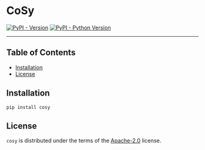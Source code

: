 # CoSy

[![PyPI - Version](https://img.shields.io/pypi/v/combinatory-synthesizer.svg)](https://pypi.org/project/combinatory-synthesizer)
[![PyPI - Python Version](https://img.shields.io/pypi/pyversions/combinatory-synthesizer.svg)](https://pypi.org/project/combinatory-synthesizer)

-----

## Table of Contents

- [Installation](#installation)
- [License](#license)

## Installation

```console
pip install cosy
```

## License

`cosy` is distributed under the terms of the [Apache-2.0](https://spdx.org/licenses/Apache-2.0.html) license.
